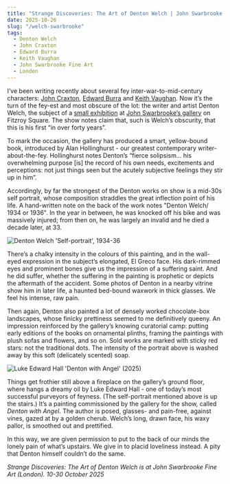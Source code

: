 ```yaml
---
title: "Strange Discoveries: The Art of Denton Welch | John Swarbrooke Fine Art"
date: 2025-10-26
slug: "/welch-swarbrooke"
tags:
  - Denton Welch
  - John Craxton
  - Edward Burra
  - Keith Vaughan
  - John Swarbrooke Fine Art
  - London
---
```


I’ve been writing recently about several fey inter-war-to-mid-century characters: [John Craxton](https://artangled.com/tags/john-craxton/), [Edward Burra](https://artangled.com/tags/edward-burra/) and [Keith Vaughan](https://artangled.com/tags/keith-vaughan/). Now it’s the turn of the fey-est and most obscure of the lot: the writer and artist Denton Welch, the subject of a [small exhibition](https://www.notion.so/2025-10-26-welch-swarbrooke-298a2e997bd280b6ababec4e22f6f062?pvs=21) at [John Swarbrooke’s gallery](https://www.notion.so/2025-10-26-welch-swarbrooke-298a2e997bd280b6ababec4e22f6f062?pvs=21) on Fitzroy Square. The show notes claim that, such is Welch’s obscurity, that this is his first “in over forty years”.

To mark the occasion, the gallery has produced a smart, yellow-bound book, introduced by Alan Hollinghurst - our greatest contemporary writer-about-the-fey. Hollinghurst notes Denton’s “fierce solipsism… his overwhelming purpose [is] the record of his own needs, excitements and perceptions: not just things seen but the acutely subjective feelings they stir up in him”.

Accordingly, by far the strongest of the Denton works on show is a mid-30s self portrait, whose composition straddles the great inflection point of his life. A hand-written note on the back of the work notes "Denton Welch/ 1934 or 1936". In the year in between, he was knocked off his bike and was massively injured; from then on, he was largely an invalid and he died a decade later, at 33.

![Denton Welch 'Self-portrait', 1934-36](/welch-swarbrooke-1.jpeg)

There’s a chalky intensity in the colours of this painting, and in the wall-eyed expression in the subject’s elongated, El Greco face. His dark-rimmed eyes and prominent bones give us the impression of a suffering saint. And he did suffer, whether the suffering in the painting is prophetic or depicts the aftermath of the accident. Some photos of Denton in a nearby vitrine show him in later life, a haunted bed-bound waxwork in thick glasses. We feel his intense, raw pain.

Then again, Denton also painted a lot of densely worked chocolate-box landscapes, whose finicky prettiness seemed to me definitively queeny. An impression reinforced by the gallery’s knowing curatorial camp: putting early editions of the books on ornamental plinths, framing the paintings with plush sofas and flowers, and so on. Sold works are marked with sticky red stars: not the traditional dots. The intensity of the portrait above is washed away by this soft (delicately scented) soap.

![Luke Edward Hall 'Denton with Angel' (2025)](/welch-swarbrooke-2.jpeg)

Things get frothier still above a fireplace on the gallery’s ground floor, where hangs a dreamy oil by Luke Edward Hall - one of today’s most successful purveyors of feyness. (The self-portrait mentioned above is up the stairs.) It’s a painting commissioned by the gallery for the show, called _Denton with Angel_. The author is posed, glasses- and pain-free, against vines, gazed at by a golden cherub. Welch’s long, drawn face, his waxy pallor, is smoothed out and prettified.

In this way, we are given permission to put to the back of our minds the lonely pain of what’s upstairs. We give in to placid loveliness instead. A pity that Denton himself couldn’t do the same.

_Strange Discoveries: The Art of Denton Welch is at John Swarbrooke Fine Art (London). 10-30 October 2025_
